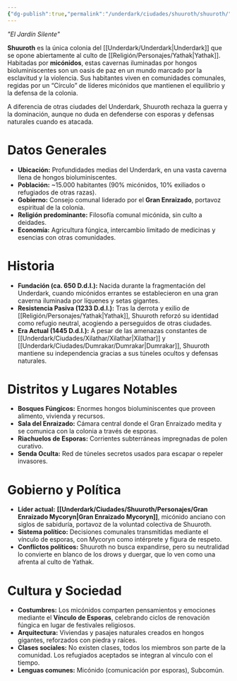 ```yaml
---
{"dg-publish":true,"permalink":"/underdark/ciudades/shuuroth/shuuroth/"}
---
```


_"El Jardín Silente"_

**Shuuroth** es la única colonia del [[Underdark/Underdark\|Underdark]] que se opone abiertamente al culto de [[Religión/Personajes/Yathak\|Yathak]]. Habitadas por **micónidos**, estas cavernas iluminadas por hongos bioluminiscentes son un oasis de paz en un mundo marcado por la esclavitud y la violencia. Sus habitantes viven en comunidades comunales, regidas por un “Círculo” de líderes micónidos que mantienen el equilibrio y la defensa de la colonia.

A diferencia de otras ciudades del Underdark, Shuuroth rechaza la guerra y la dominación, aunque no duda en defenderse con esporas y defensas naturales cuando es atacada.

# Datos Generales
- **Ubicación:** Profundidades medias del Underdark, en una vasta caverna llena de hongos bioluminiscentes.    
- **Población:** ~15.000 habitantes (90% micónidos, 10% exiliados o refugiados de otras razas).
- **Gobierno:** Consejo comunal liderado por el **Gran Enraizado**, portavoz espiritual de la colonia.
- **Religión predominante:** Filosofía comunal micónida, sin culto a deidades.
- **Economía:** Agricultura fúngica, intercambio limitado de medicinas y esencias con otras comunidades.

# Historia
- **Fundación (ca. 650 D.d.I.):** Nacida durante la fragmentación del Underdark, cuando micónidos errantes se establecieron en una gran caverna iluminada por líquenes y setas gigantes.
- **Resistencia Pasiva (1233 D.d.I.):** Tras la derrota y exilio de [[Religión/Personajes/Yathak\|Yathak]], Shuuroth reforzó su identidad como refugio neutral, acogiendo a perseguidos de otras ciudades.
- **Era Actual (1445 D.d.I.):** A pesar de las amenazas constantes de [[Underdark/Ciudades/Xilathar/Xilathar\|Xilathar]] y [[Underdark/Ciudades/Dumrakar/Dumrakar\|Dumrakar]], Shuuroth mantiene su independencia gracias a sus túneles ocultos y defensas naturales.

# Distritos y Lugares Notables
- **Bosques Fúngicos:** Enormes hongos bioluminiscentes que proveen alimento, vivienda y recursos.
- **Sala del Enraizado:** Cámara central donde el Gran Enraizado medita y se comunica con la colonia a través de esporas.
- **Riachuelos de Esporas:** Corrientes subterráneas impregnadas de polen curativo.
- **Senda Oculta:** Red de túneles secretos usados para escapar o repeler invasores.

# Gobierno y Política
- **Líder actual:** **[[Underdark/Ciudades/Shuuroth/Personajes/Gran Enraizado Mycoryn\|Gran Enraizado Mycoryn]]**, micónido anciano con siglos de sabiduría, portavoz de la voluntad colectiva de Shuuroth.
- **Sistema político:** Decisiones comunales transmitidas mediante el vínculo de esporas, con Mycoryn como intérprete y figura de respeto.
- **Conflictos políticos:** Shuuroth no busca expandirse, pero su neutralidad lo convierte en blanco de los drows y duergar, que lo ven como una afrenta al culto de Yathak.

# Cultura y Sociedad
- **Costumbres:** Los micónidos comparten pensamientos y emociones mediante el **Vínculo de Esporas**, celebrando ciclos de renovación fúngica en lugar de festivales religiosos.
- **Arquitectura:** Viviendas y pasajes naturales creados en hongos gigantes, reforzados con piedra y raíces.
- **Clases sociales:** No existen clases, todos los miembros son parte de la comunidad. Los refugiados aceptados se integran al vínculo con el tiempo.
- **Lenguas comunes:** Micónido (comunicación por esporas), Subcomún.